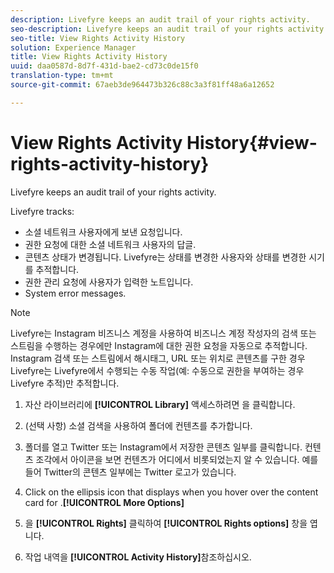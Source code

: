```yaml
---
description: Livefyre keeps an audit trail of your rights activity.
seo-description: Livefyre keeps an audit trail of your rights activity.
seo-title: View Rights Activity History
solution: Experience Manager
title: View Rights Activity History
uuid: daa0587d-8d7f-431d-bae2-cd73c0de15f0
translation-type: tm+mt
source-git-commit: 67aeb3de964473b326c88c3a3f81ff48a6a12652

---
```



# View Rights Activity History{#view-rights-activity-history}

Livefyre keeps an audit trail of your rights activity.

Livefyre tracks:

* 소셜 네트워크 사용자에게 보낸 요청입니다.
* 권한 요청에 대한 소셜 네트워크 사용자의 답글.
* 콘텐츠 상태가 변경됩니다. Livefyre는 상태를 변경한 사용자와 상태를 변경한 시기를 추적합니다.
* 권한 관리 요청에 사용자가 입력한 노트입니다.
* System error messages.

>[!NOTE]
>
>Livefyre는 Instagram 비즈니스 계정을 사용하여 비즈니스 계정 작성자의 검색 또는 스트림을 수행하는 경우에만 Instagram에 대한 권한 요청을 자동으로 추적합니다. Instagram 검색 또는 스트림에서 해시태그, URL 또는 위치로 콘텐츠를 구한 경우 Livefyre는 Livefyre에서 수행되는 수동 작업(예: 수동으로 권한을 부여하는 경우 Livefyre 추적)만 추적합니다.

1. 자산 라이브러리에 **[!UICONTROL Library]** 액세스하려면 을 클릭합니다.
1. (선택 사항) 소셜 검색을 사용하여 폴더에 컨텐츠를 추가합니다.
1. 폴더를 열고 Twitter 또는 Instagram에서 저장한 콘텐츠 일부를 클릭합니다. 컨텐츠 조각에서 아이콘을 보면 컨텐츠가 어디에서 비롯되었는지 알 수 있습니다. 예를 들어 Twitter의 콘텐츠 일부에는 Twitter 로고가 있습니다.
1. Click on the ellipsis icon that displays when you hover over the content card for .**[!UICONTROL More Options]**
1. 을 **[!UICONTROL Rights]** 클릭하여 **[!UICONTROL Rights options]** 창을 엽니다.

1. 작업 내역을 **[!UICONTROL Activity History]**&#x200B;참조하십시오.

